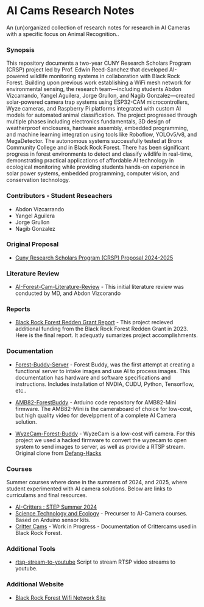 # AI Cams Research Notes
An (un)organized collection of research notes for research in AI Cameras with a specific focus on Animal Recognition.. 

### Synopsis
This repository documents a two-year CUNY Research Scholars Program (CRSP) project led by Prof. Edwin Reed-Sanchez that developed AI-powered wildlife monitoring systems in collaboration with Black Rock Forest. Building upon previous work establishing a WiFi mesh network for environmental sensing, the research team—including students Abdon Vizcarrando, Yangel Aguilera, Jorge Grullon, and Nagib Gonzalez—created solar-powered camera trap systems using ESP32-CAM microcontrollers, Wyze cameras, and Raspberry Pi platforms integrated with custom AI models for automated animal classification. The project progressed through multiple phases including electronics fundamentals, 3D design of weatherproof enclosures, hardware assembly, embedded programming, and machine learning integration using tools like Roboflow, YOLOv5/v8, and MegaDetector. The autonomous systems successfully tested at Bronx Community College and in Black Rock Forest. There has been significant progress in forest environments to detect and classify wildlife in real-time, demonstrating practical applications of affordable AI technology in ecological monitoring while providing students hands-on experience in solar power systems, embedded programming, computer vision, and conservation technology.

### Contributors - Student Reseachers
- Abdon Vizcarrando
- Yangel Aguilera
- Jorge Grullon
- Nagib Gonzalez

### Original Proposal
- [Cuny Research Scholars Program (CRSP) Proposal 2024-2025](https://docs.google.com/document/d/1gHF6J3HmxAmjpj4pMCxD14Qhg99zvS1f39z_1naYhxo/edit?usp=sharing)

### Literature Review
- [AI-Forest-Cam-Literature-Review](https://github.com/ereedsanchez/AI-Forest-Cam-Litterature-Review/tree/main) - This initial literature review was conducted by MD, and Abdon Vizcorando

### Reports
- [Black Rock Forest Redden Grant Report](https://docs.google.com/document/d/15IkCpGMCDkm8erarC1mEj0kqz4jUdr_CKkKSLedYVns/edit?usp=sharing) - This project recieved additional funding from the Black Rock Forest Redden Grant in 2023.
  Here is the final report. It adequatly sumarizes project accomplishments.

### Documentation 
- [Forest-Buddy-Server](https://github.com/ereedsanchez/Forest-Buddy-Server) - Forest Buddy, was the first attempt at creating a functional server to intake images and use AI to process images.  This documentation has hardware and software specifications and instructions.  Includes installation of NVDIA, CUDU, Python, Tensorflow, etc..

- [AMB82-ForestBuddy](https://github.com/ereedsanchez/AMB82-ForestBuddy) - Arduino code repository for AMB82-Mini firmware.  The AMB82-Mini is the cameraboard of choice for low-cost, but high quality video for develppment of a complete AI Camera solution.

- [WyzeCam-Forest-Buddy](https://github.com/ereedsanchez/WyzeCam-Forest-Buddy) - WyzeCam is a low-cost wifi camera. For this project we used a hacked firmware to convert the wyzecam to open system to send images to server, as well as provide a RTSP stream.  Original clone from [Defang-Hacks](https://github.com/ereedsanchez/Forest-Buddy-Dafang-Hacks)

### Courses
Summer courses where done in the summers of 2024, and 2025, where student experimented with AI camera solutions.  Below are links to curriculams and final resources.  
- [AI-Critters : STEP Summer 2024](https://github.com/ereedsanchez/AI-Critters-STEP-2024)
- [Science Technology and Ecology](https://github.com/ereedsanchez/Science-Technology-and-Ecology) - Precurser to AI-Camera courses. Based on Arduino sensor kits.
- [Critter Cams](https://github.com/ereedsanchez/CritterCam) - Work in Progress - Documentation of Crittercams used in Black Rock Forest.


### Additional Tools 
- [rtsp-stream-to-youtube](https://github.com/ereedsanchez/wyze-rtsp-stream-to-youtube) Script to stream RTSP video streams to youtube.

### Additional Website
- [Black Rock Forest Wifi Network Site](https://blackrock.treefi.net/)
